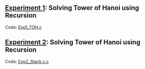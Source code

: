 ## [Experiment 1](https://docs.google.com/document/d/1_hRp5XcbNSkFNvlLtYMVCVwG5CMisZSlIA5xz2MM1kk/edit?usp=sharing): Solving Tower of Hanoi using Recursion
Code: [Exp1_TOH.c](https://github.com/Ash4-k/DSA-LAB/blob/main/Exp1/Exp1_TOH.c)

## [Experiment 2](https://docs.google.com/document/d/1eeobnEWJhxAAfCECxgsNmEAGAU3BdZpgL1_AEe8gRjc/edit?usp=sharing): Solving Tower of Hanoi using Recursion
Code: [Exp2_Stack.c.c](https://github.com/Ash4-k/DSA-LAB/blob/main/Exp2/Exp2_Stack.c)

